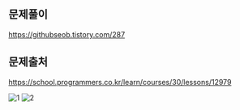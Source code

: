 ## 문제풀이
https://githubseob.tistory.com/287
## 문제출처
https://school.programmers.co.kr/learn/courses/30/lessons/12979

![1](https://github.com/GitHubSeob/Self_Study/assets/83795383/cd821b49-7913-49b9-a200-0ab28e702053)
![2](https://github.com/GitHubSeob/Self_Study/assets/83795383/6a9e9be7-cea0-4652-bf35-95375e95e650)